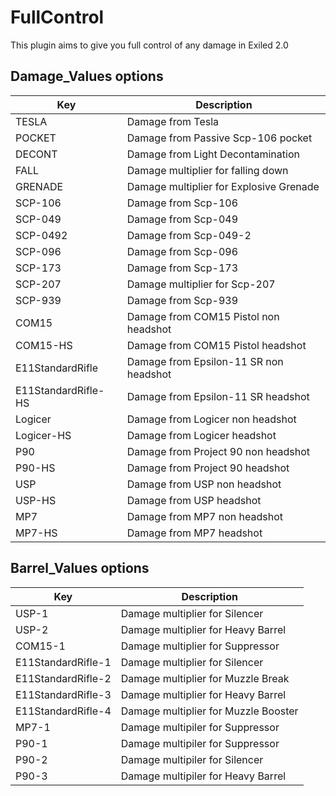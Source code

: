 # FullControl
This plugin aims to give you full control of any damage in Exiled 2.0

## Damage_Values options
Key | Description
--- | ---
TESLA | Damage from Tesla
POCKET | Damage from Passive Scp-106 pocket
DECONT | Damage from Light Decontamination
FALL | Damage multiplier for falling down
GRENADE | Damage multiplier for Explosive Grenade
SCP-106 | Damage from Scp-106
SCP-049 | Damage from Scp-049
SCP-0492 |Damage from Scp-049-2
SCP-096 | Damage from Scp-096
SCP-173 | Damage from Scp-173
SCP-207 | Damage multiplier for Scp-207
SCP-939 | Damage from Scp-939
COM15 | Damage from COM15 Pistol non headshot
COM15-HS | Damage from COM15 Pistol headshot
E11StandardRifle | Damage from Epsilon-11 SR non headshot
E11StandardRifle-HS | Damage from Epsilon-11 SR headshot
Logicer | Damage from Logicer non headshot
Logicer-HS | Damage from Logicer headshot
P90 | Damage from Project 90 non headshot
P90-HS | Damage from Project 90 headshot
USP | Damage from USP non headshot
USP-HS | Damage from USP headshot
MP7 | Damage from MP7 non headshot
MP7-HS | Damage from MP7 headshot

## Barrel_Values options
Key | Description
--- | ---
USP-1 | Damage multiplier for Silencer
USP-2 | Damage multiplier for Heavy Barrel
COM15-1 | Damage multiplier for Suppressor
E11StandardRifle-1 | Damage multiplier for Silencer
E11StandardRifle-2 | Damage multiplier for Muzzle Break
E11StandardRifle-3 | Damage multiplier for Heavy Barrel
E11StandardRifle-4 | Damage multiplier for Muzzle Booster
MP7-1 | Damage multipiler for Suppressor
P90-1 | Damage multipiler for Suppressor
P90-2 | Damage multipiler for Silencer
P90-3 | Damage multipiler for Heavy Barrel
